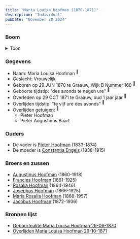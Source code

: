 ```yaml
---
title: "Maria Louisa Hoofman (1870-1871)"
description: "Individual"
pubDate: "November 20 2024"
---
```


### Boom
<details><summary>Toon</summary>

![test](https://www.plantuml.com/plantuml/svg/XP9FJm8n4CNl_HGJFQW7arrMN224ABZu9mh4e5VItHsXeTkIJbT23D_T0LOn8P5RCpFlpQ-llI4ldIyBBMYkp48wMK0gi_dKsTBaFQkj0--a8MwXyMAcSeHCkKpZxep5mg-Wm295HxiIUNHe_Mg1uezhfYKHV0a0w5gNenlFL3OtIDHk5rAPJWSYiHRY34RRLIHsYfEHGZQ41si_2cbEG18y1a4GHW2dITIlzxli-lMXKEThQBTIcQucgVLUOwi3JNYvVOMm4KLiO3mQHOH_fcbUQZsH9fzapXAbbe5O5eLmb_HO5r_1lPEoN39QnTEpXaCpNab8p1GrxP6k6AdVJQ8a-WVfSJ3U03NW_0Aw-CbPcUD08Go6xn0sm_e1Jxkrn3nNPifZjJeylGtO_ZhOKlMPAgZ3gLRJcL-XrdR9P6jH1NXvMKs82dzVg9HSsBHgiVXPzo8Tt_pPbehamQFKOlXzpUD9r9eLRHpytEfe4AmPzZO1nk4-2N639kTF_0q0)
</details>

### Gegevens
- Naam: Maria Louisa Hoofman <sup><a href="../s00042/" style="text-decoration:none" title="Geboorteakte Maria Louisa Hoofman 29-06-1870">:link:</a></sup>
- Geslacht: Vrouwelijk
- Geboren op 29 JUN 1870 te Graauw, Wijk B Nummer 160 <sup><a href="../s00042/" style="text-decoration:none" title="Geboorteakte Maria Louisa Hoofman 29-06-1870">:link:</a></sup>
- Geboorte tijdstip: "des avonds te negen ure" <sup><a href="../s00042/" style="text-decoration:none" title="Geboorteakte Maria Louisa Hoofman 29-06-1870">:link:</a></sup>
- Overleden op 29 OCT 1871 te Graauw, oud 1 jaar jaar <sup><a href="../s00032/" style="text-decoration:none" title="Overlijden Maria Louisa Hoofman 29-10-1871">:link:</a></sup>
- Overlijden tijdstip: "te vijf ure des avonds" <sup><a href="../s00032/" style="text-decoration:none" title="Overlijden Maria Louisa Hoofman 29-10-1871">:link:</a></sup>
- Overlijden getuigen: <sup><a href="../s00032/" style="text-decoration:none" title="Overlijden Maria Louisa Hoofman 29-10-1871">:link:</a></sup>
  - Pieter Hoofman
  - Pieter Augustinus Baart

### Ouders
- De vader is [Pieter Hoofman](../i00013/) (1833-1874)
- De moeder is [Constantia Engels](../i00014/) (1838-1915)

### Broers en zussen
- [Augustinus Hoofman](../i00007/) (1860-1918)
- [Francies Hoofman](../i00023/) (1861-1925)
- [Rosalia Hoofman](../i00024/) (1864-1946)
- [Josephus Hoofman](../i00025/) (1866-1925)
- [Maria Rosalia Hoofman](../i00026/) (1868-1957)
- [Jacobus Hoofman](../i00072/) (1872-1936)

### Bronnen lijst
- [Geboorteakte Maria Louisa Hoofman 29-06-1870](../s00042/)
- [Overlijden Maria Louisa Hoofman 29-10-1871](../s00032/)